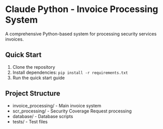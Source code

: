 ﻿# Claude Python - Invoice Processing System

A comprehensive Python-based system for processing security services invoices.

## Quick Start

1. Clone the repository
2. Install dependencies: `pip install -r requirements.txt`
3. Run the quick start guide

## Project Structure

- invoice_processing/ - Main invoice system
- scr_processing/ - Security Coverage Request processing
- database/ - Database scripts
- tests/ - Test files
